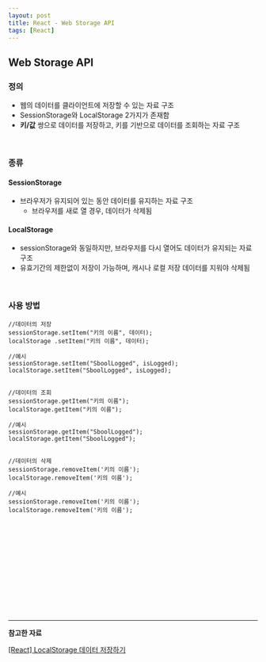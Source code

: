 ```yaml
---
layout: post
title: React - Web Storage API
tags: [React]
---
```


## Web Storage API



### 정의

- 웹의 데이터를 클라이언트에 저장할 수 있는 자료 구조
- SessionStorage와 LocalStorage 2가지가 존재함
- **키/값** 쌍으로 데이터를 저장하고, 키를 기반으로 데이터를 조회하는 자료 구조

<br>

### 종류

#### SessionStorage

- 브라우저가 유지되어 있는 동안 데이터를 유지하는 자료 구조
  - 브라우저를 새로 열 경우, 데이터가 삭제됨

#### LocalStorage 

- sessionStorage와 동일하지만, 브라우저를 다시 열어도 데이터가 유지되는 자료 구조
- 유효기간의 제한없이 저장이 가능하며, 캐시나 로컬 저장 데이터를 지워야 삭제됨

<br>

### 사용 방법

~~~react
//데이터의 저장
sessionStorage.setItem("키의 이름", 데이터);
localStorage .setItem("키의 이름", 데이터);

//예시
sessionStorage.setItem("SboolLogged", isLogged);
localStorage.setItem("SboolLogged", isLogged);


//데이터의 조회
sessionStorage.getItem("키의 이름");
localStorage.getItem("키의 이름");

//예시
sessionStorage.getItem("SboolLogged");
localStorage.getItem("SboolLogged");


//데이터의 삭제
sessionStorage.removeItem('키의 이름');
localStorage.removeItem('키의 이름');

//예시
sessionStorage.removeItem('키의 이름');
localStorage.removeItem('키의 이름');

~~~

<br><br><br><br><br><br><br><br><br><br><br>

---

**참고한 자료**

[[React] LocalStorage 데이터 저장하기](https://velog.io/@jay_be/React-LocalStorage-%EB%8D%B0%EC%9D%B4%ED%84%B0-%EC%A0%80%EC%9E%A5%ED%95%98%EA%B8%B0) 
